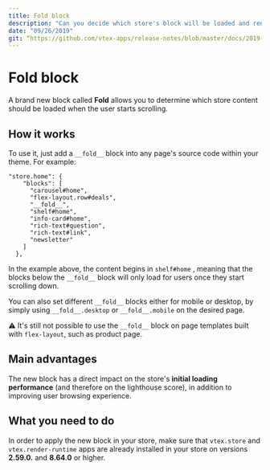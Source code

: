 ```yaml
---
title: Fold block
description: "Can you decide which store's block will be loaded and rendered after the user scroll down? Yes, you can: simply use the Fold block!"
date: "09/26/2019"
git: “https://github.com/vtex-apps/release-notes/blob/master/docs/2019-week-38/fold-block.md”
---
```


# Fold block

A brand new block called **Fold** allows you to determine which store content should be loaded when the user starts scrolling.

## How it works

To use it, just add a `__fold__` block into any page's source code within your theme. For example:

```
"store.home": {  
    "blocks": [  
      "carousel#home",  
      "flex-layout.row#deals",  
      "__fold__",  
      "shelf#home",  
      "info-card#home",  
      "rich-text#question",  
      "rich-text#link",  
      "newsletter"  
    ]  
  },
```

In the example above, the content begins in `shelf#home` , meaning that the blocks below the `__fold__` block will only load for users once they start scrolling down.

You can also set different `__fold__` blocks either for mobile or desktop, by simply using `__fold__.desktop` or `__fold__.mobile` on the desired page.

:warning: It's still not possible to use the `__fold__` block on page templates built with `flex-layout`, such as product page.

## Main advantages

The new block has a direct impact on the store's **initial loading performance** (and therefore on the lighthouse score), in addition to improving user browsing experience. 

## What you need to do

In order to apply the new block in your store, make sure that `vtex.store` and `vtex.render-runtime` apps are already installed in your store on versions **2.59.0.** and **8.64.0** or higher.
